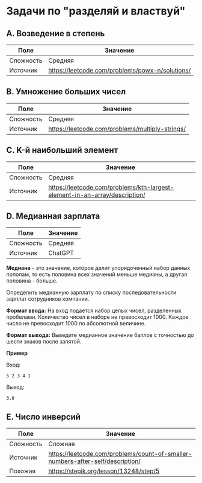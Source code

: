 # Задачи по "разделяй и властвуй"

## A. Возведение в степень

| Поле      | Значение                                        |
|-----------|-------------------------------------------------|
| Сложность | Средняя                                         |
| Источник  | https://leetcode.com/problems/powx-n/solutions/ |

## B. Умножение больших чисел

| Поле      | Значение                                        |
|-----------|-------------------------------------------------|
| Сложность | Средняя                                         |
| Источник  | https://leetcode.com/problems/multiply-strings/ |

## C. K-й наибольший элемент

| Поле      | Значение                                                                   |
|-----------|----------------------------------------------------------------------------|
| Сложность | Средняя                                                                    |
| Источник  | https://leetcode.com/problems/kth-largest-element-in-an-array/description/ |

## D. Медианная зарплата

| Поле      | Значение |
|-----------|----------|
| Сложность | Средняя  |
| Источник  | ChatGPT  |

**Медиана** - это значение, которое делит упорядоченный набор данных
пополам, то есть половина всех значений меньше медианы, а другая половина - больше.

Определить медианную зарплату по списку последовательности зарплат сотрудников компании.

**Формат ввода:**
На вход подается набор целых чисел, разделенных пробелами. Количество чисел в наборе не превосходит 1000.
Каждое число не превосходит 1000 по абсолютной величине.

**Формат вывода:**
Выведите медианное значение баллов с точностью до шести знаков после запятой.

**Пример**

Вход:

```
5 2 3 4 1
```

Выход:

```
3.0
```

## E. Число инверсий

| Поле      | Значение                                                                       |
|-----------|--------------------------------------------------------------------------------|
| Сложность | Сложная                                                                        |
| Источник  | https://leetcode.com/problems/count-of-smaller-numbers-after-self/description/ |
| Похожая   | https://stepik.org/lesson/13248/step/5                                         |
